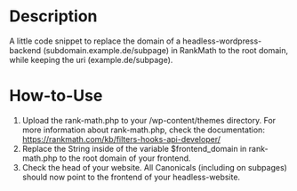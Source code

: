 # Description

A little code snippet to replace the domain of a headless-wordpress-backend (subdomain.example.de/subpage) in RankMath to the root domain, while keeping the uri (example.de/subpage).

# How-to-Use 

1. Upload the rank-math.php to your /wp-content/themes directory. For more information about rank-math.php, check the documentation: https://rankmath.com/kb/filters-hooks-api-developer/
2. Replace the String inside of the variable $frontend_domain in rank-math.php to the root domain of your frontend. 
3. Check the head of your website. All Canonicals (including on subpages) should now point to the frontend of your headless-website.

